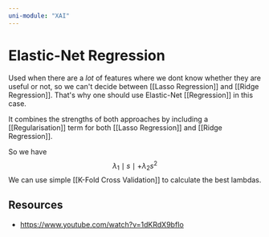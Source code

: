 ```yaml
---
uni-module: "XAI"
---
```


# Elastic-Net Regression

Used when there are a _lot_ of features where we dont know whether they are useful or not, so we can't decide between [[Lasso Regression]] and [[Ridge Regression]]. That's why one should use Elastic-Net [[Regression]] in this case.

It combines the strengths of both approaches by including a [[Regularisation]] term for both [[Lasso Regression]] and [[Ridge Regression]].

So we have
$$\lambda_1\mid s\mid +\lambda_2 s^2$$
We can use simple [[K-Fold Cross Validation]] to calculate the best lambdas.

## Resources

- https://www.youtube.com/watch?v=1dKRdX9bfIo
